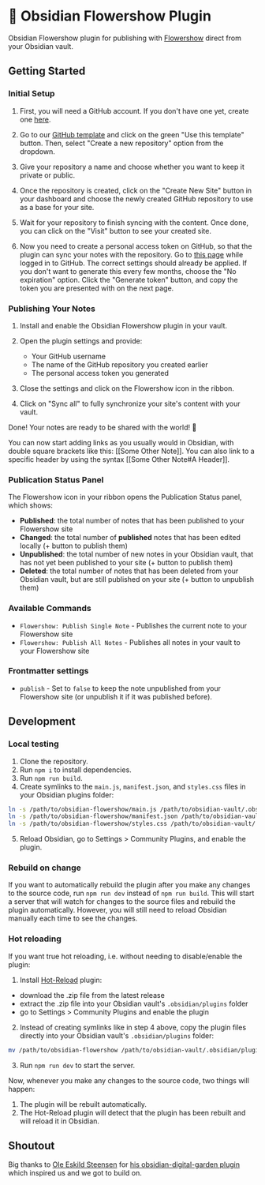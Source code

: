 # 🌷 Obsidian Flowershow Plugin

Obsidian Flowershow plugin for publishing with [Flowershow](https://github.com/datopian/flowershow) direct from your Obsidian vault.

## Getting Started

### Initial Setup

1. First, you will need a GitHub account. If you don't have one yet, create one [here](https://github.com/signup).

2. Go to our [GitHub template](https://github.com/datopian/flowershow) and click on the green "Use this template" button. Then, select "Create a new repository" option from the dropdown.

3. Give your repository a name and choose whether you want to keep it private or public.

4. Once the repository is created, click on the "Create New Site" button in your dashboard and choose the newly created GitHub repository to use as a base for your site.

5. Wait for your repository to finish syncing with the content. Once done, you can click on the "Visit" button to see your created site.

6. Now you need to create a personal access token on GitHub, so that the plugin can sync your notes with the repository. Go to [this page](https://github.com/settings/tokens/new?scopes=repo) while logged in to GitHub. The correct settings should already be applied. If you don't want to generate this every few months, choose the "No expiration" option. Click the "Generate token" button, and copy the token you are presented with on the next page.

### Publishing Your Notes

1. Install and enable the Obsidian Flowershow plugin in your vault.

2. Open the plugin settings and provide:
   - Your GitHub username
   - The name of the GitHub repository you created earlier
   - The personal access token you generated

3. Close the settings and click on the Flowershow icon in the ribbon.

4. Click on "Sync all" to fully synchronize your site's content with your vault.

Done! Your notes are ready to be shared with the world! 💐

You can now start adding links as you usually would in Obsidian, with double square brackets like this: [[Some Other Note]]. You can also link to a specific header by using the syntax [[Some Other Note#A Header]].

### Publication Status Panel

The Flowershow icon in your ribbon opens the Publication Status panel, which shows:

* **Published**: the total number of notes that has been published to your Flowershow site
* **Changed**: the total number of __published__ notes that has been edited locally (+ button to publish them)
* **Unpublished**: the total number of new notes in your Obsidian vault, that has not yet been published to your site (+ button to publish them)
* **Deleted**: the total number of notes that has been deleted from your Obsidian vault, but are still published on your site (+ button to unpublish them)

### Available Commands

* `Flowershow: Publish Single Note` - Publishes the current note to your Flowershow site
* `Flowershow: Publish All Notes` - Publishes all notes in your vault to your Flowershow site

### Frontmatter settings

* `publish` - Set to `false` to keep the note unpublished from your Flowershow site (or unpublish it if it was published before).

## Development

### Local testing

1. Clone the repository.
2. Run `npm i` to install dependencies.
3. Run `npm run build`.
4. Create symlinks to the `main.js`, `manifest.json`, and `styles.css` files in your Obsidian plugins folder:

``` sh
ln -s /path/to/obsidian-flowershow/main.js /path/to/obsidian-vault/.obsidian/plugins/flowershow/main.js
ln -s /path/to/obsidian-flowershow/manifest.json /path/to/obsidian-vault/.obsidian/plugins/flowershow/manifest.json
ln -s /path/to/obsidian-flowershow/styles.css /path/to/obsidian-vault/.obsidian/plugins/flowershow/styles.css
```

5. Reload Obsidian, go to Settings > Community Plugins, and enable the plugin.

### Rebuild on change 

If you want to automatically rebuild the plugin after you make any changes to the source code, run `npm run dev` instead of `npm run build`. This will start a server that will watch for changes to the source files and rebuild the plugin automatically. However, you will still need to reload Obsidian manually each time to see the changes.

### Hot reloading

If you want true hot reloading, i.e. without needing to disable/enable the plugin:

1. Install [Hot-Reload](https://github.com/pjeby/hot-reload) plugin:
  - download the .zip file from the latest release
  - extract the .zip file into your Obsidian vault's `.obsidian/plugins` folder
  - go to Settings > Community Plugins and enable the plugin
2. Instead of creating symlinks like in step 4 above, copy the plugin files directly into your Obsidian vault's `.obsidian/plugins` folder:

``` sh
mv /path/to/obsidian-flowershow /path/to/obsidian-vault/.obsidian/plugins/
```

3. Run `npm run dev` to start the server.

Now, whenever you make any changes to the source code, two things will happen:
1. The plugin will be rebuilt automatically.
2. The Hot-Reload plugin will detect that the plugin has been rebuilt and will reload it in Obsidian.

## Shoutout

Big thanks to [Ole Eskild Steensen](https://github.com/oleeskild) for [his obsidian-digital-garden plugin](https://github.com/oleeskild/obsidian-digital-garden/tree/main) which inspired us and we got to build on.
